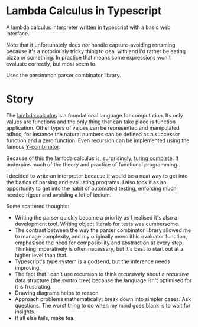 # Lambda Calculus in Typescript
A lambda calculus interpreter written in typescript with a basic web interface.

Note that it unfortunately does _not_ handle capture-avoiding renaming because
it's a notoriously tricky thing to deal with and I'd rather be eating pizza or something.
In practice that means some expressions won't evaluate correctly, but most seem to.

Uses the parsimmon parser combinator library.

# Story
The [lambda calculus](https://www.inf.fu-berlin.de/lehre/WS03/alpi/lambda.pdf)
is a foundational language for computation. Its only values are functions
and the only thing that can take place is function application. Other types of
values can be represented and manipulated adhoc, for instance the natural
numbers can be defined as a successor function and a zero function. Even
recursion can be implemented using the famous [Y-combinator](https://mvanier.livejournal.com/2897.html).

Because of this the lambda calculus is, surprisingly,
[turing complete](https://simple.wikipedia.org/wiki/Turing_complete).
It underpins much of the theory and practice of functional programming.

I decided to write an interpreter because it would be a neat way to get into the basics
of parsing and evaluating programs. I also took it as an opportunity to get into
the habit of automated testing, enforcing much needed rigour and avoiding a lot of
tedium.

Some scattered thoughts:

- Writing the parser quickly became a priority as I realised it's also a development
tool. Writing object literals for tests was cumbersome.
- The contrast between the way the parser combinator library allowed me to manage
complexity, and my originally monolithic evaluator function, emphasised
the need for composibility and abstraction at every step. Thinking imperatively is
often necessary, but it's best to start out at a higher level than that.
- Typescript's type system is a godsend, but the inference needs improving.
- The fact that I can't use recursion to think _recursively_ about a _recursive_ data
structure (the syntax tree) because the language isn't optimised for it is frustrating.
- Drawing diagrams helps to reason
- Approach problems mathematically: break down into simpler cases. Ask questions.
The worst thing to do when my mind goes blank is to wait for insights.
- If all else fails, make tea.
